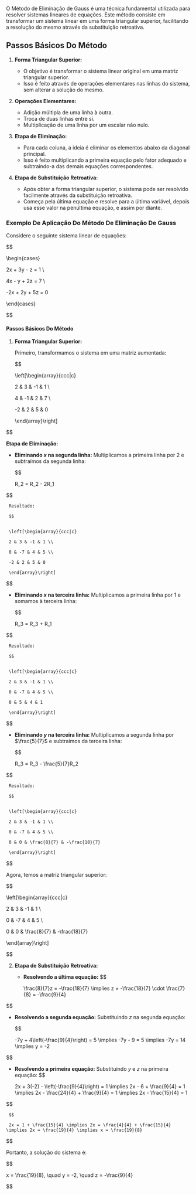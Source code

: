 O Método de Eliminação de Gauss é uma técnica fundamental utilizada para resolver sistemas lineares de equações. Este método consiste em transformar um sistema linear em uma forma triangular superior, facilitando a resolução do mesmo através da substituição retroativa.

## Passos Básicos Do Método

1. **Forma Triangular Superior:**
   - O objetivo é transformar o sistema linear original em uma matriz triangular superior.
   - Isso é feito através de operações elementares nas linhas do sistema, sem alterar a solução do mesmo.

2. **Operações Elementares:**
   - Adição múltipla de uma linha à outra.
   - Troca de duas linhas entre si.
   - Multiplicação de uma linha por um escalar não nulo.

3. **Etapa de Eliminação:**
   - Para cada coluna, a ideia é eliminar os elementos abaixo da diagonal principal.
   - Isso é feito multiplicando a primeira equação pelo fator adequado e subtraindo-a das demais equações correspondentes.

4. **Etapa de Substituição Retroativa:**
   - Após obter a forma triangular superior, o sistema pode ser resolvido facilmente através da substituição retroativa.
   - Começa pela última equação e resolve para a última variável, depois usa esse valor na penúltima equação, e assim por diante.

### Exemplo De Aplicação Do Método De Eliminação De Gauss

Considere o seguinte sistema linear de equações:

$$


\begin{cases}

2x + 3y - z = 1 \\

4x - y + 2z = 7 \\

-2x + 2y + 5z = 0

\end{cases}


$$

#### Passos Básicos Do Método

1. **Forma Triangular Superior:**

   Primeiro, transformamos o sistema em uma matriz aumentada:

   $$


   \left[\begin{array}{ccc|c}

   2 & 3 & -1 & 1 \\

   4 & -1 & 2 & 7 \\

   -2 & 2 & 5 & 0

   \end{array}\right]


$$


   **Etapa de Eliminação:**

   - **Eliminando $x$ na segunda linha:**
     Multiplicamos a primeira linha por 2 e subtraímos da segunda linha:

     $$


     R_2 = R_2 - 2R_1

     
$$

     Resultado:

     $$


     \left[\begin{array}{ccc|c}

     2 & 3 & -1 & 1 \\

     0 & -7 & 4 & 5 \\

     -2 & 2 & 5 & 0

     \end{array}\right]

     

$$

   - **Eliminando $x$ na terceira linha:**
     Multiplicamos a primeira linha por 1 e somamos à terceira linha:

     $$


     R_3 = R_3 + R_1

     
$$

     Resultado:

     $$


     \left[\begin{array}{ccc|c}

     2 & 3 & -1 & 1 \\

     0 & -7 & 4 & 5 \\

     0 & 5 & 4 & 1

     \end{array}\right]

     

$$

   - **Eliminando $y$ na terceira linha:**
     Multiplicamos a segunda linha por $\frac{5}{7}$ e subtraímos da terceira linha:

     $$


     R_3 = R_3 - \frac{5}{7}R_2

     
$$

     Resultado:

     $$


     \left[\begin{array}{ccc|c}

     2 & 3 & -1 & 1 \\

     0 & -7 & 4 & 5 \\

     0 & 0 & \frac{8}{7} & -\frac{18}{7}

     \end{array}\right]

     

$$

   Agora, temos a matriz triangular superior:

   $$

   \left[\begin{array}{ccc|c}

   2 & 3 & -1 & 1 \\

   0 & -7 & 4 & 5 \\

   0 & 0 & \frac{8}{7} & -\frac{18}{7}

   \end{array}\right]

$$

2. **Etapa de Substituição Retroativa:**

   - **Resolvendo a última equação:**
     $$

     \frac{8}{7}z = -\frac{18}{7} \implies z = -\frac{18}{7} \cdot \frac{7}{8} = -\frac{9}{4}
     
$$

   - **Resolvendo a segunda equação:**
     Substituindo $z$ na segunda equação:

     $$

     -7y + 4\left(-\frac{9}{4}\right) = 5 \implies -7y - 9 = 5 \implies -7y = 14 \implies y = -2


$$


   - **Resolvendo a primeira equação:**
     Substituindo $y$ e $z$ na primeira equação:
     $$

     2x + 3(-2) - \left(-\frac{9}{4}\right) = 1 \implies 2x - 6 + \frac{9}{4} = 1 \implies 2x - \frac{24}{4} + \frac{9}{4} = 1 \implies 2x - \frac{15}{4} = 1
     
$$

     $$

     2x = 1 + \frac{15}{4} \implies 2x = \frac{4}{4} + \frac{15}{4} \implies 2x = \frac{19}{4} \implies x = \frac{19}{8}
     

$$

   Portanto, a solução do sistema é:

   $$

   x = \frac{19}{8}, \quad y = -2, \quad z = -\frac{9}{4}

$$
